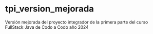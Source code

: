 # tpi_version_mejorada
Versión mejorada del proyecto integrador de la primera parte del curso FullStack Java de Codo a Codo año 2024
